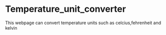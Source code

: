 # Temperature_unit_converter
This webpage can convert temperature units such as
celcius,fehrenheit and kelvin
